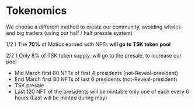 # Tokenomics

We choose a different method to create our community, avoiding whales and big traders (using our half / half presale system)

1/2 ) The **70%** of Matics earned with NFTs **will go to TSK token pool**

2/2 ) Only 8% of TSK token supply, will go to the presale, to increase our pool

* Mid March first 80 NFTs of first 4 presidents (not-Reveal-president)
* End March first 80 NFTs of last 6 presidents (not-Reveal-president)
* TSK presale
* Last 120 NFT of the presidents will be mintable only one of each every 6 hours (Last will be minted during may)


